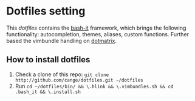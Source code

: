 # Dotfiles setting

This *dotfiles* contains the [bash-it](https://github.com/revans/bash-it) framework, which brings the following functionality: autocompletion, themes, aliases, custom functions.
Further based the vimbundle handling on [dotmatrix](https://github.com/hashrocket/dotmatrix).


## How to install dotfiles

1. Check a clone of this repo: `git clone http://github.com/cange/dotfiles.git ~/dotfiles`
2. Run `cd ~/dotfiles/bin/ && \.hlink && \.vimbundles.sh && cd .bash_it && \.install.sh`
